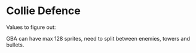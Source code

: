 # Collie Defence


Values to figure out:

GBA can have max 128 sprites, need to split between enemies, towers and bullets.
